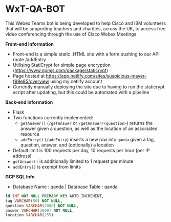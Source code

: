 # WxT-QA-BOT
This Webex Teams bot is being developed to help Cisco and IBM volunteers that will be supporting teachers and charities, across the UK, to access free video conferencing through the use of Cisco Webex Meetings

**Front-end Information**
- Front-end is a simple static .HTML site with a form pushing to our API route /addEntry
- Utilising StatiCrypt for simple page encryption (https://www.npmjs.com/package/staticrypt) 
- Page hosted at https://app.netlify.com/sites/suspicious-mayer-f99e85/overview using my netlify account
- Currently manually deploying the site due to having to run the staticrypt script after updating, but this could be automated with a pipeline

**Back-end Information**
- Flask
- Two functions currently implemented:
    - `getAnswer()` (`/getAnswer` or `/getAnswer/<question>`) returns the answer given a question, as well as the location of an associated resource
    - `addEntry()` (`/addEntry`) inserts a new row into `qanda` given a tag, question, answer, and (optionally) a location
- Default limit is 100 requests per day, 10 requests per hour (per IP address)
- `getAnswer()` is additionally limited to 1 request per minute
- `addEntry()` is exempt from limits

**GCP SQL Info**
- Database Name : qanda | Database Table : qanda

```sql
id INT NOT NULL PRIMARY KEY AUTO_INCREMENT,
tag VARCHAR(50) NOT NULL,
question VARCHAR(2000) NOT NULL,
answer VARCHAR(2000) NOT NULL,
location VARCHAR(255)
```
